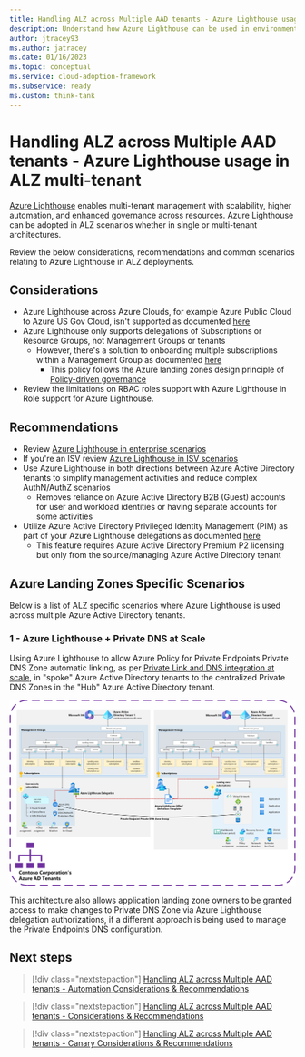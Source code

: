 ```yaml
---
title: Handling ALZ across Multiple AAD tenants - Azure Lighthouse usage in ALZ multi-tenant
description: Understand how Azure Lighthouse can be used in environments with Multiple Azure Active Directory tenants with Azure Landing Zones
author: jtracey93
ms.author: jatracey
ms.date: 01/16/2023
ms.topic: conceptual
ms.service: cloud-adoption-framework
ms.subservice: ready
ms.custom: think-tank
---
```


# Handling ALZ across Multiple AAD tenants - Azure Lighthouse usage in ALZ multi-tenant

[Azure Lighthouse](/azure/lighthouse/overview) enables multi-tenant management with scalability, higher automation, and enhanced governance across resources. Azure Lighthouse can be adopted in ALZ scenarios whether in single or multi-tenant architectures.

Review the below considerations, recommendations and common scenarios relating to Azure Lighthouse in ALZ deployments.

## Considerations

- Azure Lighthouse across Azure Clouds, for example Azure Public Cloud to Azure US Gov Cloud, isn't supported as documented [here](/azure/lighthouse/overview#cross-region-and-cloud-considerations)
- Azure Lighthouse only supports delegations of Subscriptions or Resource Groups, not Management Groups or tenants
  - However, there's a solution to onboarding multiple subscriptions within a Management Group as documented [here](/azure/lighthouse/how-to/onboard-management-group)
    - This policy follows the Azure landing zones design principle of [Policy-driven governance](/azure/cloud-adoption-framework/ready/landing-zone/design-principles#policy-driven-governance)
- Review the limitations on RBAC roles support with Azure Lighthouse in Role support for Azure Lighthouse.

## Recommendations

- Review [Azure Lighthouse in enterprise scenarios](/azure/lighthouse/concepts/enterprise)
- If you're an ISV review [Azure Lighthouse in ISV scenarios](/azure/lighthouse/concepts/isv-scenarios)
- Use Azure Lighthouse in both directions between Azure Active Directory tenants to simplify management activities and reduce complex AuthN/AuthZ scenarios
  - Removes reliance on Azure Active Directory B2B (Guest) accounts for user and workload identities or having separate accounts for some activities
- Utilize Azure Active Directory Privileged Identity Management (PIM) as part of your Azure Lighthouse delegations as documented [here](/azure/lighthouse/how-to/create-eligible-authorizations)
  - This feature requires Azure Active Directory Premium P2 licensing but only from the source/managing Azure Active Directory tenant

## Azure Landing Zones Specific Scenarios

Below is a list of ALZ specific scenarios where Azure Lighthouse is used across multiple Azure Active Directory tenants.

### 1 - Azure Lighthouse + Private DNS at Scale

Using Azure Lighthouse to allow Azure Policy for Private Endpoints Private DNS Zone automatic linking, as per [Private Link and DNS integration at scale](/azure/cloud-adoption-framework/ready/azure-best-practices/private-link-and-dns-integration-at-scale), in "spoke" Azure Active Directory tenants to the centralized Private DNS Zones in the "Hub" Azure Active Directory tenant.

[![Diagram of multiple Azure Active Directory tenants with Azure Landing Zones deployed using Azure Lighthouse in the Private DNS at Scale scenario](media/alz-multi-tenant-5.png)](media/alz-multi-tenant-5.png#lightbox)

This architecture also allows application landing zone owners to be granted access to make changes to Private DNS Zone via Azure Lighthouse delegation authorizations, if a different approach is being used to manage the Private Endpoints DNS configuration.

## Next steps

> [!div class="nextstepaction"]
> [Handling ALZ across Multiple AAD tenants - Automation Considerations & Recommendations](multiple-aad-tenants-in-alz-handling-automation.md)

> [!div class="nextstepaction"]
> [Handling ALZ across Multiple AAD tenants - Considerations & Recommendations](multiple-aad-tenants-in-alz-handling-c-r.md)

> [!div class="nextstepaction"]
> [Handling ALZ across Multiple AAD tenants - Canary Considerations & Recommendations](multiple-aad-tenants-in-alz-handling-canary.md)